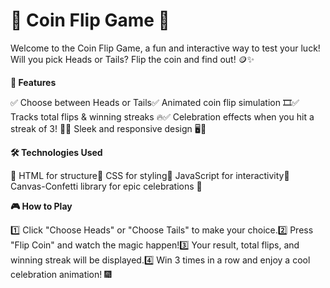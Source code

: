 # 🎲 Coin Flip Game 🎲

Welcome to the Coin Flip Game, a fun and interactive way to test your luck! Will you pick Heads or Tails? Flip the coin and find out! 🪙✨

**🚀 Features**

✅ Choose between Heads or Tails✅ Animated coin flip simulation 🎞️✅ Tracks total flips & winning streaks 🔥✅ Celebration effects when you hit a streak of 3! 🎉✅ Sleek and responsive design 🖥️📱

**🛠️ Technologies Used**

🔹 HTML for structure🔹 CSS for styling🔹 JavaScript for interactivity🔹 Canvas-Confetti library for epic celebrations 🎊

**🎮 How to Play**

1️⃣ Click "Choose Heads" or "Choose Tails" to make your choice.2️⃣ Press "Flip Coin" and watch the magic happen!3️⃣ Your result, total flips, and winning streak will be displayed.4️⃣ Win 3 times in a row and enjoy a cool celebration animation! 🎆